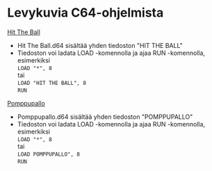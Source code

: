 # Levykuvia C64-ohjelmista

[Hit The Ball](../Hit%20The%20Ball.md)

- Hit The Ball.d64 sisältää yhden tiedoston "HIT THE BALL"
- Tiedoston voi ladata LOAD -komennolla ja ajaa RUN -komennolla, esimerkiksi  
  `LOAD "*", 8`  
  tai  
  `LOAD "HIT THE BALL", 8`  
  `RUN`

[Pomppupallo](../Pomppupallo%20VB.md)

- Pomppupallo.d64 sisältää yhden tiedoston "POMPPUPALLO"
- Tiedoston voi ladata LOAD -komennolla ja ajaa RUN -komennolla, esimerkiksi  
  `LOAD "*", 8`  
  tai  
  `LOAD POMPPUPALLO", 8`  
  `RUN`
  
